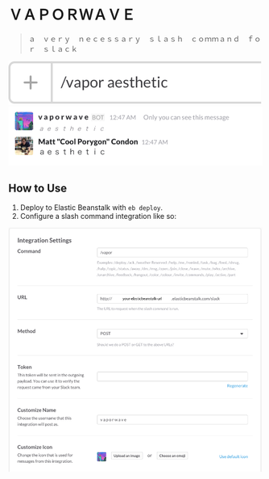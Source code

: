 # ＶＡＰＯＲＷＡＶＥ

> ａ　ｖｅｒｙ　ｎｅｃｅｓｓａｒｙ　ｓｌａｓｈ　ｃｏｍｍａｎｄ　ｆｏｒ　ｓｌａｃｋ

![example1](assets/example1.png)
![example2](assets/example2.png)

## How to Use

1. Deploy to Elastic Beanstalk with `eb deploy`.
2. Configure a slash command integration like so:

![example4](assets/example3.png)

